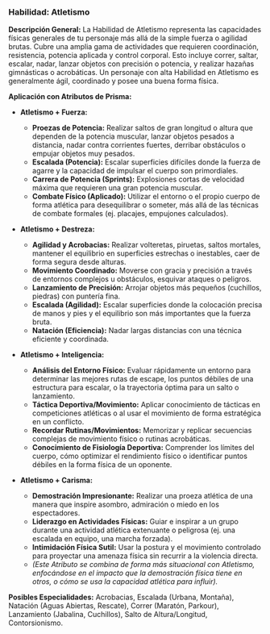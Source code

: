 ### Habilidad: Atletismo

**Descripción General:**
La Habilidad de Atletismo representa las capacidades físicas generales de tu personaje más allá de la simple fuerza o agilidad brutas. Cubre una amplia gama de actividades que requieren coordinación, resistencia, potencia aplicada y control corporal. Esto incluye correr, saltar, escalar, nadar, lanzar objetos con precisión o potencia, y realizar hazañas gimnásticas o acrobáticas. Un personaje con alta Habilidad en Atletismo es generalmente ágil, coordinado y posee una buena forma física.

**Aplicación con Atributos de Prisma:**

*   **Atletismo + Fuerza:**
    *   **Proezas de Potencia:** Realizar saltos de gran longitud o altura que dependen de la potencia muscular, lanzar objetos pesados a distancia, nadar contra corrientes fuertes, derribar obstáculos o empujar objetos muy pesados.
    *   **Escalada (Potencia):** Escalar superficies difíciles donde la fuerza de agarre y la capacidad de impulsar el cuerpo son primordiales.
    *   **Carrera de Potencia (Sprints):** Explosiones cortas de velocidad máxima que requieren una gran potencia muscular.
    *   **Combate Físico (Aplicado):** Utilizar el entorno o el propio cuerpo de forma atlética para desequilibrar o someter, más allá de las técnicas de combate formales (ej. placajes, empujones calculados).

*   **Atletismo + Destreza:**
    *   **Agilidad y Acrobacias:** Realizar volteretas, piruetas, saltos mortales, mantener el equilibrio en superficies estrechas o inestables, caer de forma segura desde alturas.
    *   **Movimiento Coordinado:** Moverse con gracia y precisión a través de entornos complejos u obstáculos, esquivar ataques o peligros.
    *   **Lanzamiento de Precisión:** Arrojar objetos más pequeños (cuchillos, piedras) con puntería fina.
    *   **Escalada (Agilidad):** Escalar superficies donde la colocación precisa de manos y pies y el equilibrio son más importantes que la fuerza bruta.
    *   **Natación (Eficiencia):** Nadar largas distancias con una técnica eficiente y coordinada.

*   **Atletismo + Inteligencia:**
    *   **Análisis del Entorno Físico:** Evaluar rápidamente un entorno para determinar las mejores rutas de escape, los puntos débiles de una estructura para escalar, o la trayectoria óptima para un salto o lanzamiento.
    *   **Táctica Deportiva/Movimiento:** Aplicar conocimiento de tácticas en competiciones atléticas o al usar el movimiento de forma estratégica en un conflicto.
    *   **Recordar Rutinas/Movimientos:** Memorizar y replicar secuencias complejas de movimiento físico o rutinas acrobáticas.
    *   **Conocimiento de Fisiología Deportiva:** Comprender los límites del cuerpo, cómo optimizar el rendimiento físico o identificar puntos débiles en la forma física de un oponente.

*   **Atletismo + Carisma:**
    *   **Demostración Impresionante:** Realizar una proeza atlética de una manera que inspire asombro, admiración o miedo en los espectadores.
    *   **Liderazgo en Actividades Físicas:** Guiar e inspirar a un grupo durante una actividad atlética extenuante o peligrosa (ej. una escalada en equipo, una marcha forzada).
    *   **Intimidación Física Sutil:** Usar la postura y el movimiento controlado para proyectar una amenaza física sin recurrir a la violencia directa.
    *   *(Este Atributo se combina de forma más situacional con Atletismo, enfocándose en el impacto que la demostración física tiene en otros, o cómo se usa la capacidad atlética para influir).*

**Posibles Especialidades:**
Acrobacias, Escalada (Urbana, Montaña), Natación (Aguas Abiertas, Rescate), Correr (Maratón, Parkour), Lanzamiento (Jabalina, Cuchillos), Salto de Altura/Longitud, Contorsionismo.
